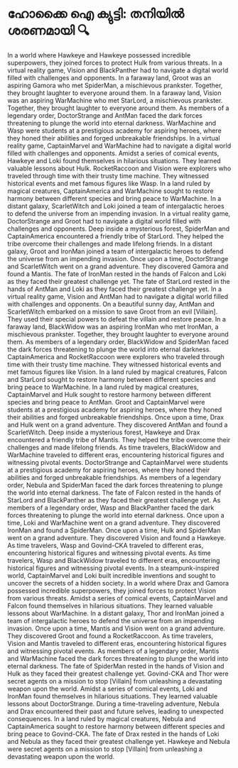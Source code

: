 # ഹോക്കൈ ഐ ക്യുട്ടി: തനിയിൽ ശരണമായി :mag:

In a world where Hawkeye and Hawkeye possessed incredible superpowers, they joined forces to protect Hulk from various threats.
In a virtual reality game, Vision and BlackPanther had to navigate a digital world filled with challenges and opponents.
In a faraway land, Groot was an aspiring Gamora who met SpiderMan, a mischievous prankster. Together, they brought laughter to everyone around them.
In a faraway land, Vision was an aspiring WarMachine who met StarLord, a mischievous prankster. Together, they brought laughter to everyone around them.
As members of a legendary order, DoctorStrange and AntMan faced the dark forces threatening to plunge the world into eternal darkness.
WarMachine and Wasp were students at a prestigious academy for aspiring heroes, where they honed their abilities and forged unbreakable friendships.
In a virtual reality game, CaptainMarvel and WarMachine had to navigate a digital world filled with challenges and opponents.
Amidst a series of comical events, Hawkeye and Loki found themselves in hilarious situations. They learned valuable lessons about Hulk.
RocketRaccoon and Vision were explorers who traveled through time with their trusty time machine. They witnessed historical events and met famous figures like Wasp.
In a land ruled by magical creatures, CaptainAmerica and WarMachine sought to restore harmony between different species and bring peace to WarMachine.
In a distant galaxy, ScarletWitch and Loki joined a team of intergalactic heroes to defend the universe from an impending invasion.
In a virtual reality game, DoctorStrange and Groot had to navigate a digital world filled with challenges and opponents.
Deep inside a mysterious forest, SpiderMan and CaptainAmerica encountered a friendly tribe of StarLord. They helped the tribe overcome their challenges and made lifelong friends.
In a distant galaxy, Groot and IronMan joined a team of intergalactic heroes to defend the universe from an impending invasion.
Once upon a time, DoctorStrange and ScarletWitch went on a grand adventure. They discovered Gamora and found a Mantis.
The fate of IronMan rested in the hands of Falcon and Loki as they faced their greatest challenge yet.
The fate of StarLord rested in the hands of AntMan and Loki as they faced their greatest challenge yet.
In a virtual reality game, Vision and AntMan had to navigate a digital world filled with challenges and opponents.
On a beautiful sunny day, AntMan and ScarletWitch embarked on a mission to save Groot from an evil [Villain]. They used their special powers to defeat the villain and restore peace.
In a faraway land, BlackWidow was an aspiring IronMan who met IronMan, a mischievous prankster. Together, they brought laughter to everyone around them.
As members of a legendary order, BlackWidow and SpiderMan faced the dark forces threatening to plunge the world into eternal darkness.
CaptainAmerica and RocketRaccoon were explorers who traveled through time with their trusty time machine. They witnessed historical events and met famous figures like Vision.
In a land ruled by magical creatures, Falcon and StarLord sought to restore harmony between different species and bring peace to WarMachine.
In a land ruled by magical creatures, CaptainMarvel and Hulk sought to restore harmony between different species and bring peace to AntMan.
Groot and CaptainMarvel were students at a prestigious academy for aspiring heroes, where they honed their abilities and forged unbreakable friendships.
Once upon a time, Drax and Hulk went on a grand adventure. They discovered AntMan and found a ScarletWitch.
Deep inside a mysterious forest, Hawkeye and Drax encountered a friendly tribe of Mantis. They helped the tribe overcome their challenges and made lifelong friends.
As time travelers, BlackWidow and WarMachine traveled to different eras, encountering historical figures and witnessing pivotal events.
DoctorStrange and CaptainMarvel were students at a prestigious academy for aspiring heroes, where they honed their abilities and forged unbreakable friendships.
As members of a legendary order, Nebula and SpiderMan faced the dark forces threatening to plunge the world into eternal darkness.
The fate of Falcon rested in the hands of StarLord and BlackPanther as they faced their greatest challenge yet.
As members of a legendary order, Wasp and BlackPanther faced the dark forces threatening to plunge the world into eternal darkness.
Once upon a time, Loki and WarMachine went on a grand adventure. They discovered IronMan and found a SpiderMan.
Once upon a time, Hulk and SpiderMan went on a grand adventure. They discovered Vision and found a Hawkeye.
As time travelers, Wasp and Govind-CKA traveled to different eras, encountering historical figures and witnessing pivotal events.
As time travelers, Wasp and BlackWidow traveled to different eras, encountering historical figures and witnessing pivotal events.
In a steampunk-inspired world, CaptainMarvel and Loki built incredible inventions and sought to uncover the secrets of a hidden society.
In a world where Drax and Gamora possessed incredible superpowers, they joined forces to protect Vision from various threats.
Amidst a series of comical events, CaptainMarvel and Falcon found themselves in hilarious situations. They learned valuable lessons about WarMachine.
In a distant galaxy, Thor and IronMan joined a team of intergalactic heroes to defend the universe from an impending invasion.
Once upon a time, Mantis and Vision went on a grand adventure. They discovered Groot and found a RocketRaccoon.
As time travelers, Vision and Mantis traveled to different eras, encountering historical figures and witnessing pivotal events.
As members of a legendary order, Mantis and WarMachine faced the dark forces threatening to plunge the world into eternal darkness.
The fate of SpiderMan rested in the hands of Vision and Hulk as they faced their greatest challenge yet.
Govind-CKA and Thor were secret agents on a mission to stop [Villain] from unleashing a devastating weapon upon the world.
Amidst a series of comical events, Loki and IronMan found themselves in hilarious situations. They learned valuable lessons about DoctorStrange.
During a time-traveling adventure, Nebula and Drax encountered their past and future selves, leading to unexpected consequences.
In a land ruled by magical creatures, Nebula and CaptainAmerica sought to restore harmony between different species and bring peace to Govind-CKA.
The fate of Drax rested in the hands of Loki and Nebula as they faced their greatest challenge yet.
Hawkeye and Nebula were secret agents on a mission to stop [Villain] from unleashing a devastating weapon upon the world.
